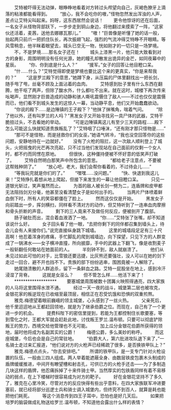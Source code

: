 　　艾特被吓得无法动弹，眼睁睁地看着对方转过头颅望向自己，灰褐色獠牙上滴落的粘液都能看得到。
　　“放心，我不会吃你的嗷，”怪物忽然发出浑浊的人声，差点让艾特尖叫起来。妈呀，这东西居然会说话！
　　更令他惊讶的还在后面，一名女子从怪物背部跃下，一步步走到铜山身边，将他翻过来摸索了一阵，“这家伙还活着，麦茜，送他去娜娜瓦那儿。”
　　“嗷！”巨兽像是听懂了她的话一般，抬起两只前爪一把抓住队长，再次振翅飞起，强烈的气流冲得艾特睁不开眼睛。等风雪稍息，他半眯着眼望去，城头已空无一物，恍如刚才的一切只是一场梦境。
　　不，不是梦境……那名女子还在！
　　城头上漆黑一片，他只能大致看到对方的身影，周围明明没有任何光源，她的瞳孔却散发出诡异的金芒，如同夜幕中的星辰。
　　“你、你到底是什么人？”
　　“援军。”女子的回答让他目瞪口呆。
　　“什……什么？”艾特觉得即使是梦境也要比这个来的更真实，“你是来帮我的？”
　　“这是罗兰殿下的意思，”她蹲下身，从压扁的尸体里翻找出一把长剑，随手甩了甩，丝毫不顾及上面沾着的血肉。
　　艾特感到肚子里有什么东西在翻腾，他干呕了两声，但除了酸水外，什么都吐不出来。就在这时，城楼下再次传来吆喝声，显然刚才巨兽造成的动静和骇人嘶吼震慑住了敌人——不过也仅仅是震慑而已，他们看不到城头发生的这惊人一幕，当动静平息，他们又开始蠢蠢欲动。
　　“你说的殿下……是边陲镇的王子殿下？”他抹了抹嘴角，喘着气问。
　　“除了他以外，还有叫罗兰的人吗？”黑发女子又开始寻找另一具尸体的武器，艾特干脆扭过头，不去看她的举动。
　　“可是边陲镇离这儿有至少三天的路程……殿下怎么可能这么快就知道贵族叛乱了？”艾特咽了口唾沫，“还有刚才那只怪物是……”
　　“那可不是怪物，而是拯救你们的女巫，”她语气转冷，“我也没空回答你的这些问题，安静地待在一边就好。”
　　没有了火枪的阻拦，这一次敌人顺利登上了城头，火把摇曳的光芒再次亮起，只不过当他们发现站在自己面前的仅剩一个女人时，都不约而同愣在原地。
　　但很快，这种僵持便被不怀好意的低笑声打破了。
　　艾特自然明白那笑声中所包含的意思。
　　“都给老子注意点，不要被这帮贱种阴了。”
　　“放心吧，老大，我们会帮你看着的，不过待会儿……”
　　“等我玩完就是你们的了。”
　　“嘿嘿……没问题。”
　　“快、快退到我这儿来！”艾特挣扎着想从地上爬起，但接下来发生的一幕让他目瞪口呆。
　　只见一道银光斩过，笑声戛然而止。
　　为首的敌人被长剑一劈为二，连盾牌和皮甲都无法阻挡剑刃分毫，他甚至没看清楚女子是如何出手的。
　　当两片尸体喷着鲜血倒下时，所有人的笑容都僵在了脸上。
　　然而这仅仅是开始。
　　黑发女子向前踏出一步，挥剑横扫，同样看不清对方的动作，但艾特听到了一连串血肉摩擦和骨头折断的声音。
　　剩下的三人竟来不及做任何反应，便被剖开了腹部。
　　肠子破肚而出，混合着血液洒了一地。
　　“你……”艾特张了张嘴，却不知道该说什么好。
　　女子回头看了他一眼，“去把你剩下的同伴都召集到墙头上，待会儿会有人来接你们。”说完直接纵身跳下城墙。
　　这里的城墙段足足有三十尺高啊！他忍着浑身的疼痛，手忙脚乱的爬到城墙边，向下探望，只见下方的人群变成了一锅沸水——女子横冲直撞，所向披靡，手中的武器上下翻飞，像是收割麦子一般斩翻任何敢站在她面前的人。
　　半刻钟不到，敌人就崩溃了。
　　他们从未见过如此可怕的对手，比雪狼还要迅捷，比灰熊还要强壮，没人可以在她的剑下走过一回合，避不开也挡不下。贵族的部下纷纷逃串，围困竟被一人解除了。
　　她尾随溃散的人群追杀，留下一条鲜血之路。艾特一屁股坐在地上，感到冷汗浸湿了背脊。
　　这就是女巫么？
　　但不管怎么样……他活下来了！
　　*******************
　　要塞城堡周围被数十团篝火映照得通亮，四大家族的人马将这里围得水泄不通。
　　经过一天一夜的战斗，城堡第二层也被攻克，金银花家的叛逆现在已收缩至最顶层，相信正在忍受饥饿和恐惧的双重煎熬。
　　雅克.梅德望着眼前巍峨的领主城堡，心头感到了一丝火热。
　　父亲死后，他千里迢迢地从王都赶回领地，就是为了继承伯爵之位。而现在，自己有了一个更进一步的机会。
　　提费科陛下的密信里提到，若能为王都控制住长歌要塞，等到雪化之时，王都大军就会赶赴此地，讨伐叛王罗兰.温布顿。只要可以彻底铲除叛王的势力，西境交给他管理也不无可能。
　　加上瓜分金银花伯爵所获得的领地，届时他将成为名副其实的公爵！
　　梅德公爵，多么美妙的称呼。
　　而这座城堡，今后也会是自己的常驻地。
　　“伯爵大人，第六批进攻队退下来了，”一名骑士走过来汇报道，“他们说对方的火枪声已经稀疏了很多，是否换铁甲队上？”
　　雅克.梅德点点头，“你去安排吧。”
　　所谓的铁甲队，是一支专门针对火枪设置的队伍，一般由三四人组成。两人举着能遮蔽全身、由数层铁皮包裹木头制成的盾牌缓缓推进，中间开有瞭望槽和射击孔，可供已方的火枪手还击——为了多制造几块这样的盾牌，他忍痛拆掉了十来件骑士甲。当然厚实的包铁盾同样有着不易移动的弱点，在上下楼梯时很容易成为对方的靶子。
　　好在金银花坚持不了多久了，雅克在心里冷笑，尽管对方的反应快得有些出乎意料，在四大家族联军冲进要塞前，就已经将部分巡逻士兵和骑士调入城堡内，但终究不到百人，就算是耗也能把他们耗死。
　　等这个消息传到四王子耳中，恐怕也是好几天后。
　　如果把培罗的脑袋做成礼物送给罗兰.温布顿，不知道他会露出什么样的表情？